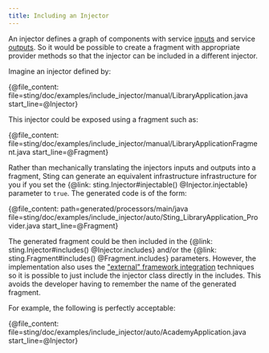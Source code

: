 ```yaml
---
title: Including an Injector
---
```


An injector defines a graph of components with service [inputs](inputs.md) and service [outputs](outputs.md).
So it would be possible to create a fragment with appropriate provider methods so that the injector can be
included in a different injector.

Imagine an injector defined by:

{@file_content: file=sting/doc/examples/include_injector/manual/LibraryApplication.java start_line=@Injector}

This injector could be exposed using a fragment such as:

{@file_content: file=sting/doc/examples/include_injector/manual/LibraryApplicationFragment.java start_line=@Fragment}

Rather than mechanically translating the injectors inputs and outputs into a fragment, Sting can generate
an equivalent infrastructure infrastructure for you if you set the {@link: sting.Injector#injectable() @Injector.injectable}
parameter to `true`. The generated code is of the form:

{@file_content: path=generated/processors/main/java file=sting/doc/examples/include_injector/auto/Sting_LibraryApplication_Provider.java start_line=@Fragment}

The generated fragment could be then included in the {@link: sting.Injector#includes() @Injector.includes}
and/or the {@link: sting.Fragment#includes() @Fragment.includes} parameters. However, the implementation also
uses the ["external" framework integration](framework_integration.md) techniques so it is possible to just
include the injector class directly in the includes. This avoids the developer having to remember the name of
the generated fragment.

For example, the following is perfectly acceptable:

{@file_content: file=sting/doc/examples/include_injector/auto/AcademyApplication.java start_line=@Injector}
